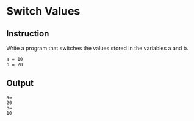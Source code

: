 # Switch Values

## Instruction

Write a program that switches the values stored in the variables a and b.

```
a = 10
b = 20
```

## Output
```
a=
20
b=
10
```


